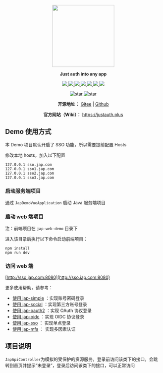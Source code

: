 <p align="center">
	<img src="https://images.gitee.com/uploads/images/2021/0218/094114_99925b8b_784199.png" width="200">
</p>
<p align="center">
	<strong>Just auth into any app</strong>
</p>
<p align="center">
	<a target="_blank" href="https://search.maven.org/search?q=jap">
	  <img src="https://img.shields.io/badge/Maven%20Central-1.0.0-blue" ></img>
	</a>
	<a target="_blank" href="https://gitee.com/yadong.zhang/JustAuth/blob/master/LICENSE">
	  <img src="https://img.shields.io/badge/license-LGPL%203.0-red" ></img>
	</a>
	<a target="_blank" href="https://apidoc.gitee.com/fujieid/jap" title="API文档">
	  <img src="https://img.shields.io/badge/Api%20Docs-1.0.0-orange" ></img>
	</a>
	<a target="_blank" href="https://justauth.plus" title="开发文档">
	  <img src="https://img.shields.io/badge/Docs-latest-blueviolet.svg" ></img>
	</a>
  <a target="_blank" href="https://codecov.io/gh/fujieid/jap" title="开发codecov档">
	  <img src="https://codecov.io/gh/fujieid/jap/branch/master/graph/badge.svg?token=WmfmgwxtnJ" ></img>
	</a>
  <a target="_blank" href="https://travis-ci.com/fujieid/jap" title="开发codecov档">
	  <img src="https://travis-ci.com/fujieid/jap.svg?branch=master&status=passed" ></img>
	</a>
	<a target="_blank" href="https://gitter.im/fujieid/JAP?utm_source=badge&utm_medium=badge&utm_campaign=pr-badge">
	  <img src="https://badges.gitter.im/fujieid/JAP.svg" ></img>
	</a>
</p>
<p align="center">
  <a target="_blank" href='https://gitee.com/fujieid/jap/stargazers'>
    <img src="https://gitee.com/fujieid/jap/badge/star.svg?theme=white" alt='star'></img>
  </a>
  <a target="_blank" href='https://github.com/fujieid/jap/stargazers'>
    <img src="https://img.shields.io/github/stars/fujieid/jap?style=social" alt='star'></img>
  </a>
</p>
<p align="center">
	<strong>开源地址：</strong> <a target="_blank" href='https://gitee.com/fujieid/jap'>Gitee</a> | <a target="_blank" href='https://github.com/fujieid/jap'>Github</a>
</p>
<p align="center">
	<strong>官方网站（Wiki）：</strong> <a target="_blank" href='https://justauth.plus'>https://justauth.plus</a>
</p>

## Demo 使用方式

本 Demo 项目默认开启了 SSO 功能，所以需要提前配置 Hosts

修改本地 hosts，加入以下配置

```
127.0.0.1 sso.jap.com
127.0.0.1 sso1.jap.com
127.0.0.1 sso2.jap.com
127.0.0.1 sso3.jap.com
```
### 启动服务端项目

通过 `JapDemoVueApplication` 启动 Java 服务端项目

### 启动 web 端项目

注：前端项目在 `jap-web-demo` 目录下

进入该目录后执行以下命令启动前端项目：

```
npm install
npm run dev
```

### 访问 web 端

[http://sso.jap.com:8080](http://sso.jap.com:8080)

更多使用帮助，请参考：

- [使用 jap-simple](https://justauth.plus/quickstart/jap-simple.html) ：实现账号密码登录
- [使用 jap-social](https://justauth.plus/quickstart/jap-social.html) ：实现第三方账号登录
- [使用 jap-oauth2](https://justauth.plus/quickstart/jap-oauth2.html) ：实现 OAuth 协议登录
- [使用 jap-oidc](https://justauth.plus/quickstart/jap-oidc.html) ：实现 OIDC 协议登录
- [使用 jap-sso](https://justauth.plus/quickstart/jap-sso.html) ： 实现单点登录
- [使用 jap-mfa](https://justauth.plus/quickstart/jap-mfa.html) ： 实现多因素认证

## 项目说明

`JapApiController`为模拟的受保护的资源服务，登录前访问该类下的接口，会跳转到首页并提示“未登录”，登录后访问该类下的接口，可以正常访问

